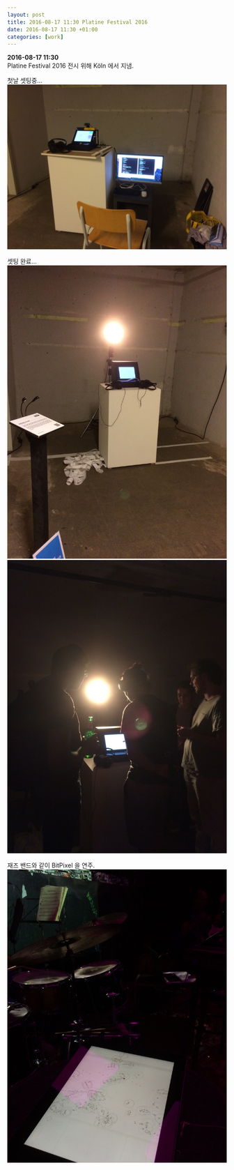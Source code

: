 ```yaml
---
layout: post
title: 2016-08-17 11:30 Platine Festival 2016
date: 2016-08-17 11:30 +01:00
categories: [work]
---
```

**2016-08-17 11:30**        
Platine Festival 2016 전시 위해 Köln 에서 지냄.     


첫날 셋팅중...           
![/assets/images/platinefestival_01.jpg](/assets/images/platinefestival_01.jpg)

셋팅 완료...            
![/assets/images/platinefestival_05.jpg](/assets/images/platinefestival_05.jpg)         
![/assets/images/platinefestival_04.jpg](/assets/images/platinefestival_04.jpg)         

재즈 밴드와 같이 BitPixel 을 연주.        
![/assets/images/platinefestival_03.jpg](/assets/images/platinefestival_03.jpg)             
